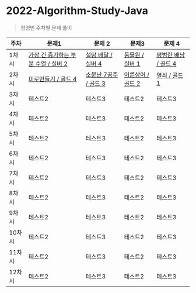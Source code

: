 # 2022-Algorithm-Study-Java

> 정영빈 주차별 문제 풀이

|주차| 문제1 | 문제 2| 문제3 | 문제 4|
|------|---|---|---|---|
|1차시|[가장 긴 증가하는 부분 수열 / 실버 2](https://www.acmicpc.net/problem/11053)|[설탕 배달 / 실버 4](https://www.acmicpc.net/problem/2839)|[동물원 / 실버 1](https://www.acmicpc.net/problem/1309)|[평범한 배낭 / 골드 4](https://www.acmicpc.net/problem/12865)|
|2차시|[미로만들기 / 골드 4](https://www.acmicpc.net/problem/2665)|[소문난 7공주 / 골드 3](https://www.acmicpc.net/problem/1941)|[어른상어 / 골드 2](https://www.acmicpc.net/problem/19237)|[열쇠 / 골드 1](https://www.acmicpc.net/problem/9328)|
|3차시|테스트2|테스트3|테스트2|테스트3|
|4차시|테스트2|테스트3|테스트2|테스트3|
|5차시|테스트2|테스트3|테스트2|테스트3|
|6차시|테스트2|테스트3|테스트2|테스트3|
|7차시|테스트2|테스트3|테스트2|테스트3|
|8차시|테스트2|테스트3|테스트2|테스트3|
|9차시|테스트2|테스트3|테스트2|테스트3|
|10차시|테스트2|테스트3|테스트2|테스트3|
|11차시|테스트2|테스트3|테스트2|테스트3|
|12차시|테스트2|테스트3|테스트2|테스트3|
